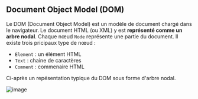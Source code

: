 ## Document Object Model (DOM)

Le DOM (Document Object Model) est un modèle de document chargé dans le navigateur. Le document HTML (ou XML) y est **représenté comme un arbre nodal**. Chaque nœud `Node` représente une partie du document. Il existe trois pricipaux type de nœud :  

- `Element` : un élément HTML 
- `Text` : chaine de caractères
- `Comment` : commenaire HTML



Ci-après un repésentation typique du DOM sous forme d'arbre nodal.

![image](http://www.ntu.edu.sg/home/ehchua/programming/webprogramming/images/JS_DOMExample.png)